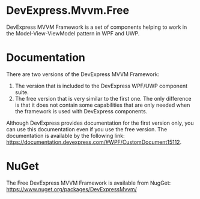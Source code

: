 DevExpress.Mvvm.Free
====================
DevExpress MVVM Framework is a set of components helping to work in the Model-View-ViewModel pattern in WPF and UWP.


Documentation
====================
There are two versions of the DevExpress MVVM Framework:
1. The version that is included to the DevExpress WPF/UWP component suite.
2. The free version that is very similar to the first one. The only difference is that it does not contain some capabilities that are only needed when the framework is used with DevExpress components.

Although DevExpress provides documentation for the first version only, you can use this documentation even if you use the free version. The documentation is available by the following link: https://documentation.devexpress.com/#WPF/CustomDocument15112.


NuGet
====================
The Free DevExpress MVVM Framework is available from NugGet: https://www.nuget.org/packages/DevExpressMvvm/
